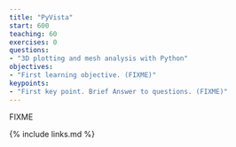 ```yaml
---
title: "PyVista"
start: 600 
teaching: 60
exercises: 0
questions:
- "3D plotting and mesh analysis with Python"
objectives:
- "First learning objective. (FIXME)"
keypoints:
- "First key point. Brief Answer to questions. (FIXME)"
---
```

FIXME

{% include links.md %}

